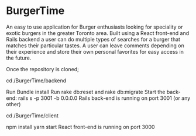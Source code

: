 # BurgerTime

An easy to use application for Burger enthusiasts looking for speciality or exotic burgers in the greater Toronto area. Built using a React front-end and Rails backend a user can do multiple types of searches for a burger that matches their particular tastes.  A user can leave comments depending on their experience and store their own personal favorites for easy access in the future.
 
Once the repository is cloned;
 
cd /BurgerTime/backend
 
Run Bundle install
Run rake db:reset and rake db:migrate
Start the back-end: rails s -p 3001 -b 0.0.0.0
Rails back-end is running on port 3001 (or any other)
 
cd /BurgerTime/client

npm install
yarn start
React front-end is running on port 3000

